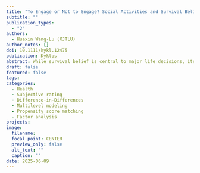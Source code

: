 ```yaml
---
title: "To Engage or Not to Engage? Social Activities and Survival Beliefs in Older Adults"
subtitle: ""
publication_types:
  - "2"
authors:
  - Huaxin Wang-Lu (XJTLU)
author_notes: []
doi: 10.1111/kykl.12475
publication: Kyklos
abstract: While survival belief is central to major life decisions, its social determinants remain understudied. Social engagement is proven to influence various health outcomes, yet the direction of these relationships stays controversial, with quasi-experimental designs being laid aside. It is also unexplored what happens once individuals withdraw from established social life. To address these gaps, this paper leverages the potential randomness in the timing of individual (dis)engagement behavior to examine the causal effects of social (dis)engagement on the subjective probability of unsuccessful survival (SPUS) of young-old Chinese, using a panel of 11,412 respondents from the 2011–2020 China Health and Retirement Longitudinal Study. A dynamic difference-in-differences approach, with various constructs of treatment and control groups, was employed to validate the estimation. Several robustness checks, including factor analysis and propensity score matching, were further conducted. The primary findings are that social engagement reduces older people's SPUS by up to 2.80 percentage points immediately and by 6.67 percentage points one period later. Conversely, social disengagement shows no immediate effects, but its post-treatment impact can reach up to 14.76 percentage points among subgroups. Interestingly, the engagement effects persist only among non-switchers, fading once switching begins, and the disengagement effects also emerge only among non-switchers. In sum, this study provides partial evidence of stronger disengagement effects, though these effects occur neither instantly nor universally.
draft: false
featured: false
tags:
categories:
  - Health
  - Subjective rating
  - Difference-in-Differences
  - Multilevel modeling
  - Propensity score matching
  - Factor analysis
projects:
image:
  filename:
  focal_point: CENTER
  preview_only: false
  alt_text: ""
  caption: ""
date: 2025-06-09
---
```

